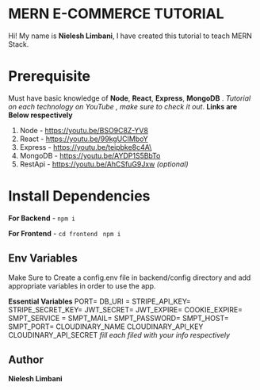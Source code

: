 # MERN E-COMMERCE TUTORIAL

Hi! My name is **Nielesh Limbani**, I have created this tutorial to teach MERN Stack.

# Prerequisite

Must have basic knowledge of **Node**, **React**, **Express**, **MongoDB** . _Tutorial on each technology on YouTube , make sure to check it out_. **Links are Below respectively**
1.  Node - https://youtu.be/BSO9C8Z-YV8
2.  React - https://youtu.be/99kgUCIMboY
3.  Express - https://youtu.be/teipbke8c4A\
4.  MongoDB - https://youtu.be/AYDP1S5BbTo
5.  RestApi - https://youtu.be/AhCSfuG9Jxw _(optional)_

# Install Dependencies

**For Backend** - `npm i`

**For Frontend** - `cd frontend` ` npm i`

## Env Variables

Make Sure to Create a config.env file in backend/config directory and add appropriate variables in order to use the app.

**Essential Variables**
PORT=
DB_URI =
STRIPE_API_KEY=
STRIPE_SECRET_KEY=
JWT_SECRET=
JWT_EXPIRE=
COOKIE_EXPIRE=
SMPT_SERVICE =
SMPT_MAIL=
SMPT_PASSWORD=
SMPT_HOST=
SMPT_PORT=
CLOUDINARY_NAME
CLOUDINARY_API_KEY
CLOUDINARY_API_SECRET
_fill each filed with your info respectively_

## Author

**Nielesh Limbani**